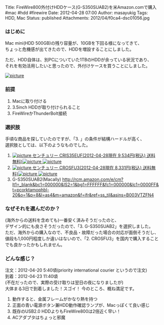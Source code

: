 Title: FireWire800外付けHDDケース(G-S350SUAB2)を米Amazon.comで購入 #mac #hdd #firewire
Date: 2012-04-28 07:00
Author: masayukig
Tags: HDD, Mac
Status: published
Attachments: 2012/04/f0ca4-dsc01056.jpg

### はじめに

Mac mini(HDD 500GB)の残り容量が、10GBを下回る様になってきて、  
ちょっと危機感が出てきたので、HDDを増設することにしました。

ただ、HDD自体は、別PCについていた1TBのHDDが余っている状況であり、  
それを有効活用したいと思ったので、外付けケースを買うことにしました。


[![picture](https://masayukig.files.wordpress.com/2012/04/f0ca4-dsc01056.jpg?w=199)
](https://masayukig.files.wordpress.com/2012/04/f0ca4-dsc01056.jpg)


### 前提

1.  Macに取り付ける
2.  3.5inch HDDが取り付けられること
3.  FireWireかThunderBolt接続

### 選択肢

手頃な商品を探していたのですが、「3. 」の条件が結構ハードルが高く、  
選択肢としては、以下のようなものでした。

1.  [![picture](http://ad.jp.ap.valuecommerce.com/servlet/gifbanner?sid=2127008&pid=880926134)
    センチュリー CRIS35EUF(2012-04-28現在 9,534円(税込)
    送料無料)](http://ck.jp.ap.valuecommerce.com/servlet/referral?sid=2127008&pid=880926134&vc_url=http%3A%2F%2Fwww.enet-japan.com%2Ffront%2Fcommodity%2F1%2F4936014962484%2F)[![picture](http://ad.jp.ap.valuecommerce.com/servlet/gifbanner?sid=2127008&pid=880926134)
    ![picture](http://www.enet-japan.com/image/shop/1/commodity/4936014962484.jpg)](http://ck.jp.ap.valuecommerce.com/servlet/referral?sid=2127008&pid=880926134&vc_url=http%3A%2F%2Fwww.enet-japan.com%2Ffront%2Fcommodity%2F1%2F4936014962484%2F)
2.  [![picture](http://ad.jp.ap.valuecommerce.com/servlet/gifbanner?sid=2127008&pid=880926134)
    センチュリー CROSFU3(2012-04-28現在 8,331円(税込)
    送料無料)](http://ck.jp.ap.valuecommerce.com/servlet/referral?sid=2127008&pid=880926134&vc_url=http%3A%2F%2Fwww.enet-japan.com%2Ffront%2Fcommodity%2F1%2F4936014911741%2F)[![picture](http://ad.jp.ap.valuecommerce.com/servlet/gifbanner?sid=2127008&pid=880926134)
    ![picture](http://www.enet-japan.com/image/shop/1/commodity/4936014911741.jpg)](http://ck.jp.ap.valuecommerce.com/servlet/referral?sid=2127008&pid=880926134&vc_url=http%3A%2F%2Fwww.enet-japan.com%2Ffront%2Fcommodity%2F1%2F4936014911741%2F) 
3.  G-S350SUAB2(Macally)
    <http://rcm.amazon.com/e/cm?lt1=_blank&bc1=000000&IS2=1&bg1=FFFFFF&fc1=000000&lc1=0000FF&t=pcorktamophbl-20&o=1&p=8&l=as4&m=amazon&f=ifr&ref=ss_til&asins=B003VTZFN4>

### なぜそれを選んだのか？

(海外からの送料を含めても)一番安く済みそうだったのと、  
デザイン的にも良さそうだったので、「3. G-S350SUAB2」を選択しました。  
ただ、海外からの購入なので、不良品・故障だった場合の対応が面倒そうだし、  
値段も1,000円程度しか違いはないので、「2.
CROSFU3」を国内で購入することでも良かったかもしれません。

### どんな感じ？


注文：2012-04-20 5:40頃(priority international courier というので注文)  
到着：2012-04-23 11:40頃  
(不在だったので、実際の受け取りは翌日の夜になりましたが)  
大体まる3日で到着しました！スゴイ！
今のところ、概ね満足です。


1.  動作すると、金属フレームがかなり熱を持つ
2.  正面の青い電源ボタン兼HDD動作確認ランプが、Macっぽくて良い感じ
3.  既存のUSB2.0 HDDよりもFireWire800は2倍近く早い！
4.  ACアダプタはちょっと邪魔


